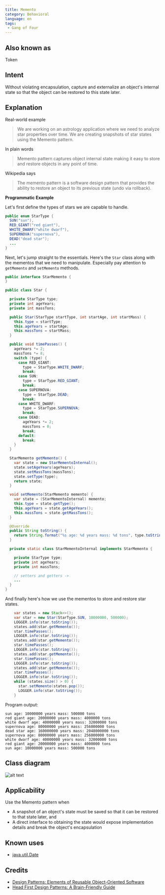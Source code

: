 ```yaml
---
title: Memento
category: Behavioral
language: en
tags:
 - Gang of Four
---
```


## Also known as

Token

## Intent

Without violating encapsulation, capture and externalize an object's internal state so that the 
object can be restored to this state later.

## Explanation

Real-world example

> We are working on an astrology application where we need to analyze star properties over time. We 
> are creating snapshots of star states using the Memento pattern.

In plain words

> Memento pattern captures object internal state making it easy to store and restore objects in any 
> point of time.

Wikipedia says

> The memento pattern is a software design pattern that provides the ability to restore an object to 
> its previous state (undo via rollback).

**Programmatic Example**

Let's first define the types of stars we are capable to handle.

```java
public enum StarType {
  SUN("sun"),
  RED_GIANT("red giant"),
  WHITE_DWARF("white dwarf"),
  SUPERNOVA("supernova"),
  DEAD("dead star");
  ...
}
```

Next, let's jump straight to the essentials. Here's the `Star` class along with the mementos that we 
need to manipulate. Especially pay attention to `getMemento` and `setMemento` methods.

```java
public interface StarMemento {
}

public class Star {

  private StarType type;
  private int ageYears;
  private int massTons;

  public Star(StarType startType, int startAge, int startMass) {
    this.type = startType;
    this.ageYears = startAge;
    this.massTons = startMass;
  }

  public void timePasses() {
    ageYears *= 2;
    massTons *= 8;
    switch (type) {
      case RED_GIANT:
        type = StarType.WHITE_DWARF;
        break;
      case SUN:
        type = StarType.RED_GIANT;
        break;
      case SUPERNOVA:
        type = StarType.DEAD;
        break;
      case WHITE_DWARF:
        type = StarType.SUPERNOVA;
        break;
      case DEAD:
        ageYears *= 2;
        massTons = 0;
        break;
      default:
        break;
    }
  }

  StarMemento getMemento() {
    var state = new StarMementoInternal();
    state.setAgeYears(ageYears);
    state.setMassTons(massTons);
    state.setType(type);
    return state;
  }

  void setMemento(StarMemento memento) {
    var state = (StarMementoInternal) memento;
    this.type = state.getType();
    this.ageYears = state.getAgeYears();
    this.massTons = state.getMassTons();
  }

  @Override
  public String toString() {
    return String.format("%s age: %d years mass: %d tons", type.toString(), ageYears, massTons);
  }

  private static class StarMementoInternal implements StarMemento {

    private StarType type;
    private int ageYears;
    private int massTons;

    // setters and getters ->
    ...
  }
}
```

And finally here's how we use the mementos to store and restore star states.

```java
    var states = new Stack<>();
    var star = new Star(StarType.SUN, 10000000, 500000);
    LOGGER.info(star.toString());
    states.add(star.getMemento());
    star.timePasses();
    LOGGER.info(star.toString());
    states.add(star.getMemento());
    star.timePasses();
    LOGGER.info(star.toString());
    states.add(star.getMemento());
    star.timePasses();
    LOGGER.info(star.toString());
    states.add(star.getMemento());
    star.timePasses();
    LOGGER.info(star.toString());
    while (states.size() > 0) {
      star.setMemento(states.pop());
      LOGGER.info(star.toString());
    }
```

Program output:

```
sun age: 10000000 years mass: 500000 tons
red giant age: 20000000 years mass: 4000000 tons
white dwarf age: 40000000 years mass: 32000000 tons
supernova age: 80000000 years mass: 256000000 tons
dead star age: 160000000 years mass: 2048000000 tons
supernova age: 80000000 years mass: 256000000 tons
white dwarf age: 40000000 years mass: 32000000 tons
red giant age: 20000000 years mass: 4000000 tons
sun age: 10000000 years mass: 500000 tons
```

## Class diagram

![alt text](./etc/memento.png "Memento")

## Applicability

Use the Memento pattern when

* A snapshot of an object's state must be saved so that it can be restored to that state later, and
* A direct interface to obtaining the state would expose implementation details and break the 
object's encapsulation

## Known uses

* [java.util.Date](http://docs.oracle.com/javase/8/docs/api/java/util/Date.html)

## Credits

* [Design Patterns: Elements of Reusable Object-Oriented Software](https://www.amazon.com/gp/product/0201633612/ref=as_li_tl?ie=UTF8&camp=1789&creative=9325&creativeASIN=0201633612&linkCode=as2&tag=javadesignpat-20&linkId=675d49790ce11db99d90bde47f1aeb59)
* [Head First Design Patterns: A Brain-Friendly Guide](https://www.amazon.com/gp/product/0596007124/ref=as_li_tl?ie=UTF8&camp=1789&creative=9325&creativeASIN=0596007124&linkCode=as2&tag=javadesignpat-20&linkId=6b8b6eea86021af6c8e3cd3fc382cb5b)

